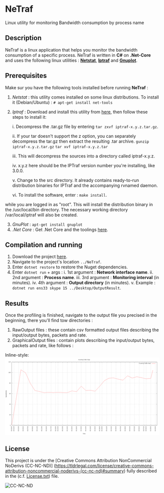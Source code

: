 # NeTraf
Linux utility for monitoring Bandwidth consumption by process name


## Description

NeTraf is a linux application that helps you monitor the bandwidth consumption of a specific process.
NeTraf is written in **C#** on **.Net-Core** and uses the following linux utilities : **[Netstat](http://netstat.net/)**, **[Iptraf](http://iptraf.seul.org/)** and **[Gnuplot](http://www.gnuplot.info/)**.

## Prerequisites

Make sur you have the following tools installed before running **NeTraf** :
1. *Netstat* : this utility comes installed on some linux distributions. To install it (Debian/Ubuntu) : `# apt-get install net-tools`
2. *Iptraf* : Download and install this utility from [here](ftp://iptraf.seul.org/pub/iptraf/iptraf-3.0.0.bin.i386.tar.gz), then follow these steps to install it:

    i. Decompress the .tar.gz file by entering `tar zxvf iptraf-x.y.z.tar.gz`.
    
    ii. If your tar doesn't support the z option, you can separately decompress the tar.gz then extract the resulting .tar archive.
        `gunzip iptraf-x.y.z.tar.gz`
        `tar xvf iptraf-x.y.z.tar`
    
    iii. This will decompress the sources into a directory called iptraf-x.y.z.
    
    iv. x.y.z here should be the IPTraf version number you're installing, like 3.0.0.
    
    v. Change to the src directory. It already contains ready-to-run distribution binaries for IPTraf and the accompanying rvnamed daemon.

    vi. To install the software, enter : `make install`.

while you are logged in as "root". This will install the distribution binary in the /usr/local/bin directory. The necessary working directory /var/local/iptraf will also be created.

3. *GnuPlot* : `apt-get install gnuplot`
4. *.Net Core* : Get .Net Core and the toolings [here](https://www.microsoft.com/net/core#linuxubuntu).

## Compilation and running

1. Download the project [here](https://github.com/AymenDaoudi/NeTraf/archive/master.zip).
2. Navigate to the project's location `../NeTraf`.
3. Enter `dotnet restore` to restore the Nuget dependencies.
4. Enter `dotnet run` + args :
    i. 1st argument : **Network interface name**.
    ii. 2nd argument : **Process name**.
    iii. 3rd argument : **Monitoring interval** (in minutes).
    iv. 4th argument : **Output directory** (in minutes).
    v. Example : `dotnet run ens33 skype 15 ../Desktop/OutputResult`.

## Results

Once the profiling is finished, navigate to the output file you precised in the beginning, there you'll find tow directories :
1. RawOutput files : these contain csv formatted output files describing the input/output bytes, packets and rate.
2. GraphicalOutput files : contain plots describing the input/output bytes, packets and rate, like follows :

Inline-style: 
![alt text](https://github.com/AymenDaoudi/NeTraf/blob/master/Images/Incoming_Traffic_Rate.png "Incoming traffic rate")

## License

This project is under the [Creative Commons Attribution NonCommercial NoDerivs (CC-NC-ND)] (https://tldrlegal.com/license/creative-commons-attribution-noncommercial-noderivs-(cc-nc-nd)#summary) fully described in the (c.f. [License.txt](License.txt)) file.

![CC-NC-ND](http://i.creativecommons.org/l/by-nc-nd/3.0/88x31.png)


